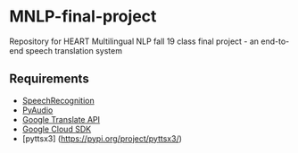 # MNLP-final-project
Repository for HEART Multilingual NLP fall 19 class final project - an end-to-end speech translation system

## Requirements
* [SpeechRecognition](https://pypi.org/project/SpeechRecognition/)
* [PyAudio](https://pypi.org/project/PyAudio/)
* [Google Translate API](https://cloud.google.com/translate/docs/basic/setup-basic)
* [Google Cloud SDK](https://cloud.google.com/sdk/docs/downloads-interactive)
* [pyttsx3] (https://pypi.org/project/pyttsx3/)
